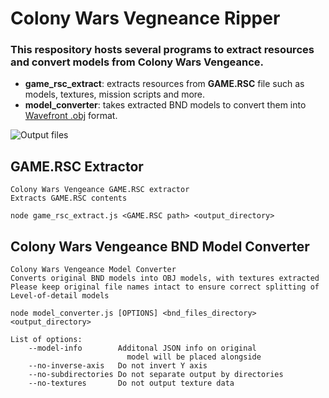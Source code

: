 # Colony Wars Vegneance Ripper

### This respository hosts several programs to extract resources and convert models from **Colony Wars Vengeance**.

* **game_rsc_extract**: extracts resources from **GAME.RSC** file such as models, textures, mission scripts and more.
* **model_converter**: takes extracted BND models to convert them into [Wavefront .obj](https://en.wikipedia.org/wiki/Wavefront_.obj_file) format.

![Output files](https://i.imgur.com/RF8wsxj.png)

## GAME.RSC Extractor
```
Colony Wars Vengeance GAME.RSC extractor
Extracts GAME.RSC contents

node game_rsc_extract.js <GAME.RSC path> <output_directory>
```

## Colony Wars Vengeance BND Model Converter
```
Colony Wars Vengeance Model Converter
Converts original BND models into OBJ models, with textures extracted
Please keep original file names intact to ensure correct splitting of Level-of-detail models

node model_converter.js [OPTIONS] <bnd_files_directory> <output_directory>

List of options:
    --model-info        Additonal JSON info on original
                          model will be placed alongside
    --no-inverse-axis   Do not invert Y axis
    --no-subdirectories Do not separate output by directories
    --no-textures       Do not output texture data
```